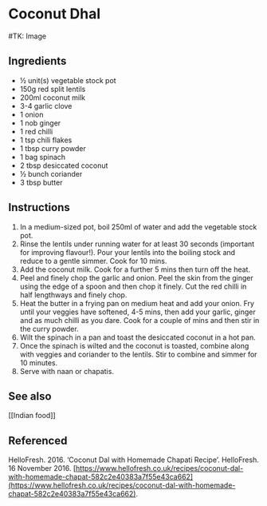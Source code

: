 # Coconut Dhal
#TK: Image

## Ingredients
- ½ unit(s) vegetable stock pot
- 150g red split lentils
- 200ml coconut milk
- 3-4 garlic clove
- 1 onion
- 1 nob ginger
- 1 red chilli
- 1 tsp chili flakes
- 1 tbsp curry powder
- 1 bag spinach
- 2 tbsp desiccated coconut
- ½ bunch coriander
- 3 tbsp butter

## Instructions
1. In a medium-sized pot, boil 250ml of water and add the vegetable stock pot.
2. Rinse the lentils under running water for at least 30 seconds (important for improving flavour!). Pour your lentils into the boiling stock and reduce to a gentle simmer. Cook for 10 mins.
3. Add the coconut milk. Cook for a further 5 mins then turn off the heat.
4. Peel and finely chop the garlic and onion. Peel the skin from the ginger using the edge of a spoon and then chop it finely. Cut the red chilli in half lengthways and finely chop.
5. Heat the butter in a frying pan on medium heat and add your onion. Fry until your veggies have softened, 4-5 mins, then add your garlic, ginger and as much chilli as you dare. Cook for a couple of mins and then stir in the curry powder.
6. Wilt the spinach in a pan and toast the desiccated coconut in a hot pan.
7. Once the spinach is wilted and the coconut is toasted, combine along with veggies and coriander to the lentils. Stir to combine and simmer for 10 minutes.
8. Serve with naan or chapatis.

## See also
[[Indian food]]

## Referenced
HelloFresh. 2016. ‘Coconut Dal with Homemade Chapati Recipe’. HelloFresh. 16 November 2016. [https://www.hellofresh.co.uk/recipes/coconut-dal-with-homemade-chapat-582c2e40383a7f55e43ca662](https://www.hellofresh.co.uk/recipes/coconut-dal-with-homemade-chapat-582c2e40383a7f55e43ca662).
